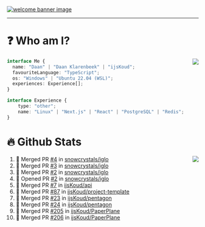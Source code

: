 <h1 align="center" style="display:none;"></h1>

<a href="https://ijskoud.dev/"><img src="https://cdn.ijskoud.dev/files/IIcds5oPKl.png" alt="welcome banner image" /></a>

---

# ❓ Who am I?

<img align="right" src="http://gh-stats.ijskoud.dev/api/top-langs?username=ijsKoud&cache_seconds=1800&layout=compact&hide_border=true&hide_rank=true&show_icons=true&theme=dark&title_color=ffffff&hide_border=true&locale=en" />

```typescript
interface Me {
  name: "Daan" | "Daan Klarenbeek" | "ijsKoud";
  favouriteLanguage: "TypeScript";
  os: "Windows" | "Ubuntu 22.04 (WSL)";
  experiences: Experience[];
}

interface Experience {
    type: "other";
    name: "Linux" | "Next.js" | "React" | "PostgreSQL" | "Redis";
}
```

# 🔥 Github Stats

<img align="right" src="http://gh-stats.ijskoud.dev/api? username=ijsKoud&cache_seconds=1800&hide_border=true&hide_rank=true&show_icons=true&theme=dark&title_color=ffffff&hide_border=true&locale=en">

<!--START_SECTION:activity-->
1. 🎉 Merged PR [#4](https://github.com/snowcrystals/iglo/pull/4) in [snowcrystals/iglo](https://github.com/snowcrystals/iglo)
2. 🎉 Merged PR [#3](https://github.com/snowcrystals/iglo/pull/3) in [snowcrystals/iglo](https://github.com/snowcrystals/iglo)
3. 🎉 Merged PR [#2](https://github.com/snowcrystals/iglo/pull/2) in [snowcrystals/iglo](https://github.com/snowcrystals/iglo)
4. 💪 Opened PR [#2](https://github.com/snowcrystals/iglo/pull/2) in [snowcrystals/iglo](https://github.com/snowcrystals/iglo)
5. 🎉 Merged PR [#7](https://github.com/ijsKoud/api/pull/7) in [ijsKoud/api](https://github.com/ijsKoud/api)
6. 🎉 Merged PR [#87](https://github.com/ijsKoud/project-template/pull/87) in [ijsKoud/project-template](https://github.com/ijsKoud/project-template)
7. 🎉 Merged PR [#23](https://github.com/ijsKoud/pentagon/pull/23) in [ijsKoud/pentagon](https://github.com/ijsKoud/pentagon)
8. 🎉 Merged PR [#24](https://github.com/ijsKoud/pentagon/pull/24) in [ijsKoud/pentagon](https://github.com/ijsKoud/pentagon)
9. 🎉 Merged PR [#205](https://github.com/ijsKoud/PaperPlane/pull/205) in [ijsKoud/PaperPlane](https://github.com/ijsKoud/PaperPlane)
10. 🎉 Merged PR [#206](https://github.com/ijsKoud/PaperPlane/pull/206) in [ijsKoud/PaperPlane](https://github.com/ijsKoud/PaperPlane)
<!--END_SECTION:activity-->

<h1 align="center" style="display:none;"></h1>
